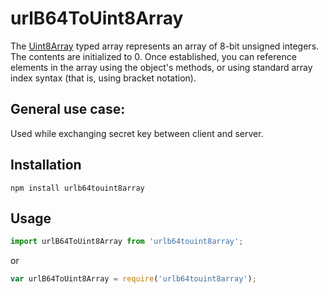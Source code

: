 # urlB64ToUint8Array

The [Uint8Array](https://developer.mozilla.org/en-US/docs/Web/JavaScript/Reference/Global_Objects/Uint8Array) typed array represents an array of 8-bit unsigned integers. The contents are initialized to 0. Once established, you can reference elements in the array using the object's methods, or using standard array index syntax (that is, using bracket notation).

## General use case:

Used while exchanging secret key between client and server.

## Installation
```
npm install urlb64touint8array
```

## Usage
```js
import urlB64ToUint8Array from 'urlb64touint8array';
```

or

```js
var urlB64ToUint8Array = require('urlb64touint8array');
```



